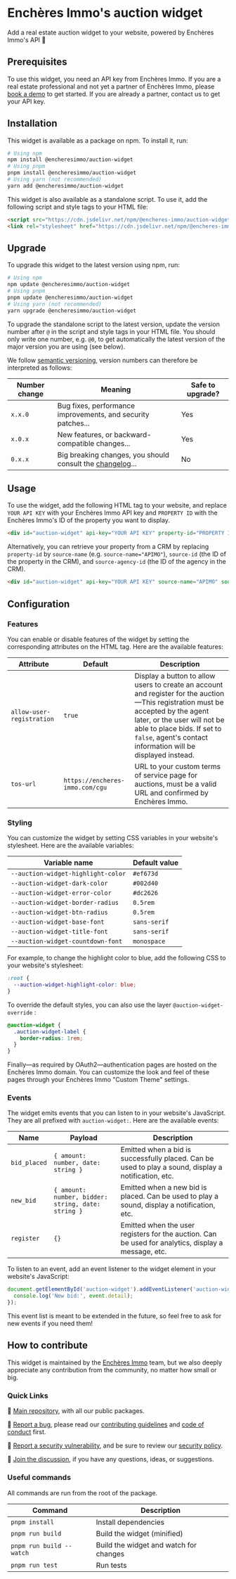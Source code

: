 # Enchères Immo's auction widget

Add a real estate auction widget to your website, powered by Enchères Immo's API 🚀 

## Prerequisites

To use this widget, you need an API key from Enchères Immo. If you are a real estate professional and not yet a partner of Enchères Immo, please [book a demo](https://1awi3zs5bi0.typeform.com/to/N63LlgvM) to get started. If you are already a partner, contact us to get your API key.

## Installation

This widget is available as a package on npm. To install it, run:

```bash
# Using npm
npm install @encheresimmo/auction-widget
# Using pnpm
pnpm install @encheresimmo/auction-widget
# Using yarn (not recommended)
yarn add @encheresimmo/auction-widget
```

This widget is also available as a standalone script. To use it, add the following script and style tags to your HTML file:

```html
<script src="https://cdn.jsdelivr.net/npm/@encheres-immo/auction-widget@0/dist/auction-widget.js" defer></script>
<link rel="stylesheet" href="https://cdn.jsdelivr.net/npm/@encheres-immo/auction-widget@0/dist/auction-widget.css">
```

## Upgrade

To upgrade this widget to the latest version using npm, run:

```bash
# Using npm
npm update @encheresimmo/auction-widget
# Using pnpm
pnpm update @encheresimmo/auction-widget
# Using yarn (not recommended)
yarn upgrade @encheresimmo/auction-widget
```

To upgrade the standalone script to the latest version, update the version number after `@` in the script and style tags in your HTML file. You should only write one number, e.g. `@0`, to get automatically the latest version of the major version you are using (see below).

We follow [semantic versioning](https://semver.org/), version numbers can therefore be interpreted as follows:

| Number change | Meaning                                                                     | Safe to upgrade? |
| ------------- | --------------------------------------------------------------------------- | ---------------- |
| `x.x.0`       | Bug fixes, performance improvements, and security patches...                | Yes              |
| `x.0.x`       | New features, or backward-compatible changes...                             | Yes              |
| `0.x.x`       | Big breaking changes, you should consult the [changelog](./CHANGELOG.md)... | No               |

## Usage

To use the widget, add the following HTML tag to your website, and replace `YOUR API KEY` with your Enchères Immo API key and `PROPERTY ID` with the Enchères Immo's ID of the property you want to display.

```html
<div id="auction-widget" api-key="YOUR API KEY" property-id="PROPERTY ID"></div>
```

Alternatively, you can retrieve your property from a CRM by replacing `property-id` by `source-name` (e.g. `source-name="APIMO"`), `source-id` (the ID of the property in the CRM), and `source-agency-id` (the ID of the agency in the CRM).

```html
<div id="auction-widget" api-key="YOUR API KEY" source-name="APIMO" source-id="APIMO PROPERTY ID" source-agency-id="APIMO AGENCY ID"></div>
```

## Configuration

### Features

You can enable or disable features of the widget by setting the corresponding attributes on the HTML tag. Here are the available features:

| Attribute                 | Default                         | Description                                                                                                                                                                                                                                                    |
| ------------------------- | ------------------------------- | -------------------------------------------------------------------------------------------------------------------------------------------------------------------------------------------------------------------------------------------------------------- |
| `allow-user-registration` | `true`                          | Display a button to allow users to create an account and register for the auction—This registration must be accepted by the agent later, or the user will not be able to place bids. If set to `false`, agent's contact information will be displayed instead. |
| `tos-url`                 | `https://encheres-immo.com/cgu` | URL to your custom terms of service page for auctions, must be a valid URL and confirmed by Enchères Immo.                                                                                                                                                     |

### Styling

You can customize the widget by setting CSS variables in your website's stylesheet. Here are the available variables:

| Variable name                      | Default value |
| ---------------------------------- | ------------- |
| `--auction-widget-highlight-color` | `#ef673d`     |
| `--auction-widget-dark-color`      | `#002d40`     |
| `--auction-widget-error-color`     | `#dc2626`     |
| `--auction-widget-border-radius`   | `0.5rem`      |
| `--auction-widget-btn-radius`      | `0.5rem`      |
| `--auction-widget-base-font`       | `sans-serif`  |
| `--auction-widget-title-font`      | `sans-serif`  |
| `--auction-widget-countdown-font`  | `monospace`   |

For example, to change the highlight color to blue, add the following CSS to your website's stylesheet:

```css
:root {
  --auction-widget-highlight-color: blue;
}
```

To override the default styles, you can also use the layer `@auction-widget-override` :

```css
@auction-widget {
  .auction-widget-label {
    border-radius: 1rem;
  }
}
```

Finally—as required by OAuth2—authentication pages are hosted on the Enchères Immo domain. You can customize the look and feel of these pages through your Enchères Immo "Custom Theme" settings.

### Events

The widget emits events that you can listen to in your website's JavaScript. They are all prefixed with `auction-widget:`. Here are the available events:

| Name         | Payload                                            | Description                                                                                          |
| ------------ | -------------------------------------------------- | ---------------------------------------------------------------------------------------------------- |
| `bid_placed` | `{ amount: number, date: string }`                 | Emitted when a bid is successfully placed. Can be used to play a sound, display a notification, etc. |
| `new_bid`    | `{ amount: number, bidder: string, date: string }` | Emitted when a new bid is placed. Can be used to play a sound, display a notification, etc.          |
| `register`   | `{}`                                               | Emitted when the user registers for the auction. Can be used for analytics, display a message, etc.  |

To listen to an event, add an event listener to the widget element in your website's JavaScript:

```js
document.getElementById('auction-widget').addEventListener('auction-widget:new_bid', (event) => {
  console.log('New bid:', event.detail);
});
```

This event list is meant to be extended in the future, so feel free to ask for new events if you need them!

## How to contribute

This widget is maintained by the [Enchères Immo](https://encheres-immo.com/) team, but we also deeply appreciate any contribution from the community, no matter how small or big.

### Quick Links

📖 [Main repository](https://github.com/encheres-immo/auction-tools), with all our public packages.

🐛 [Report a bug](https://github.com/encheres-immo/auction-tools/issues), please read our [contributing guidelines](https://github.com/encheres-immo/auction-tools/blob/main/CONTRIBUTING.md) and [code of conduct](https://github.com/encheres-immo/auction-tools/blob/main/CODE_OF_CONDUCT.md) first.

🚨 [Report a security vulnerability](https://github.com/encheres-immo/auction-tools/security/advisories/new), and be sure to review our [security policy](https://github.com/encheres-immo/auction-tools/blob/main/SECURITY.md).

💬 [Join the discussion](https://github.com/encheres-immo/auction-tools/discussions), if you have any questions, ideas, or suggestions.

### Useful commands

All commands are run from the root of the package.

| Command                  | Description                            |
| ------------------------ | -------------------------------------- |
| `pnpm install`           | Install dependencies                   |
| `pnpm run build`         | Build the widget (minified)            |
| `pnpm run build --watch` | Build the widget and watch for changes |
| `pnpm run test`          | Run tests                              |